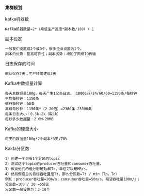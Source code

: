 #### 集群规划
kafka机器数
```
Kafka机器数量=2*（峰值生产速度*副本数/100）+ 1
```
副本设定
```
一般我们设置成2个或3个，很多企业设置为2个。
副本的优势：提高可靠性；副本劣势：增加了网络IO传输
```  
日志保存的时间
```
默认保存7天；生产环境建议3天
```
Kafka中数据量计算
```
每天总数据量100g，每天产生1亿条日志， 10000万/24/60/60=1150条/每秒钟
平均每秒钟：1150条
低谷每秒钟：50条
高峰每秒钟：1150条*（2-20倍）=2300条-23000条
每条日志大小：0.5k-2k（取1k）
每秒多少数据量：2.0M-20MB
```
Kafka的硬盘大小
```
每天的数据量100g*2个副本*3天/70%
```
Kakfa分区数
```
1）创建一个只有1个分区的topic
2）测试这个topic的producer吞吐量和consumer吞吐量。
3）假设他们的值分别是Tp和Tc，单位可以是MB/s。
4）然后假设总的目标吞吐量是Tt，那么分区数=Tt / min（Tp，Tc）
例如：producer吞吐量=20m/s；consumer吞吐量=50m/s，期望吞吐量100m/s；
分区数=100 / 20 =5分区
分区数一般设置为：3-10个
```